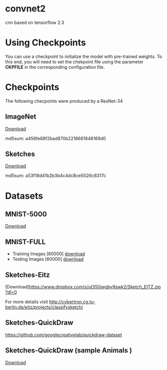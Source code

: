 # convnet2
cnn based on tensorflow 2.3
# Using Checkpoints
You can use a checkpoint to initialize the model with pre-trained weights. To this end, you will need  to set the chekpoint file using the parameter **CKPFILE** in the corresponding configuration file.
# Checkpoints 
The following checpoints were produced by a ResNet-34
## ImageNet
[Download](https://www.dropbox.com/s/ea61crvnckf96ez/imagenet_045.h5)

md5sum: a456fe88f2bad870b2218661848169d0  

## Sketches

[Download](https://www.dropbox.com/s/kb443ulitvipixy/sketch_050.h5)

md5sum: a53f18d41b2b3b4c4dc8ce5026c6317c
# Datasets
## MNIST-5000
[Download](https://www.dropbox.com/s/abi61g7adjdbmih/MNIST-5000.zip)
## MNIST-FULL
- Training Images [60000] [download](https://www.dropbox.com/s/6lmn4fre326cty2/mnist_test.gzip)
- Testing Images [60000]  [download](https://www.dropbox.com/s/knvoss1iukj42pk/mnist_train.gzip)
## Sketches-Eitz
[Download]https://www.dropbox.com/s/ut350iwgby9swk2/Sketch_EITZ.zip?dl=0

For more details visit http://cybertron.cg.tu-berlin.de/eitz/projects/classifysketch/
## Sketches-QuickDraw
https://github.com/googlecreativelab/quickdraw-dataset
## Sketches-QuickDraw (sample Animals )
[Download](https://www.dropbox.com/sh/hsqjv0kd13xda3g/AABYkVk0ruG85s4aL4C1nDKaa)



